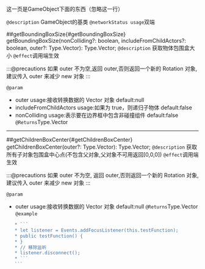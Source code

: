 这一页是GameObject下面的东西（忽略这一行）

`@description` GameObject的基类
`@networkStatus usage`双端


##getBoundingBoxSize{#getBoundingBoxSize}
getBoundingBoxSize(nonColliding?: boolean, includeFromChildActors?: boolean, outer?: Type.Vector): Type.Vector;
`@description` 获取物体包围盒大小
`@effect`调用端生效

:::@precautions
如果 outer 不为空,返回 outer,否则返回一个新的 Rotation 对象,建议传入 outer 来减少 new 对象 
:::

`@param`
 - outer usage:接收转换数据的 Vector 对象 default:null
 - includeFromChildActors usage:如果为 true，则递归子物体 default:false
 - nonColliding usage:表示要在边界框中包含非碰撞组件 default:false
`@Returns`Type.Vector
 
 ***
 
 ##getChildrenBoxCenter{#getChildrenBoxCenter}
getChildrenBoxCenter(outer?: Type.Vector): Type.Vector;
`@description` 获取所有子对象包围盒中心点(不包含父对象,父对象不可用返回[0,0,0])
`@effect`调用端生效

:::@precautions
如果 outer 不为空, 返回 outer,否则返回一个新的 Rotation 对象,建议传入 outer 来减少 new 对象 
:::

`@param`
 - outer usage:接收转换数据的 Vector 对象 default:null
`@Returns`Type.Vector
`@example`
  ```ts
     * ```
     * let listener = Events.addFocusListener(this.testFunction);
     * public testFunction() {
     * }
     * // 移除监听
     * listener.disconnect();
     * ```
     ```
